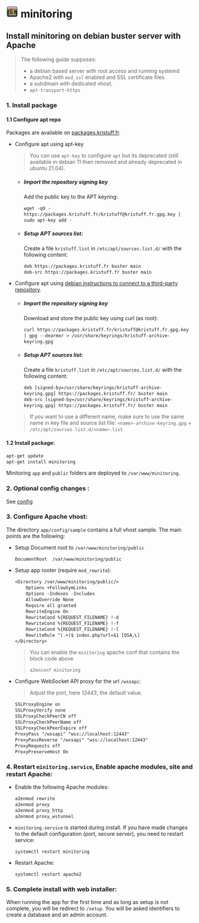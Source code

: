 # ![logo](../public/assets/img/favicon-32x32.png) minitoring


## Install minitoring on debian buster server with Apache

> The following guide supposes:
> - a debian based server with root access and running systemd
> - Apache2 with `mod_ssl` enabled and SSL certificate files 
> - a subdmain with dedicated vhost.  
> - `apt-transport-https`

### 1. Install package

#### 1.1 Configure apt repo

Packages are available on [packages.kristuff.fr](https://packages.kristuff.fr). 

- Configure apt using apt-key

    > You can use `apt-key` to configure `apt` but its deprecated (still available in debian 11 then removed and already deprecated in ubuntu 21.04).

    -   ##### Import the repository signing key
        
        Add the public key to the APT keyring:

        ```
        wget -qO - https://packages.kristuff.fr/kristuff@kristuff.fr.gpg.key | sudo apt-key add -
        ```


    -   ##### Setup APT sources list:

        Create a file `kristuff.list` in `/etc/apt/sources.list.d/` with the following content:

        ```
        deb https://packages.kristuff.fr buster main
        deb-src https://packages.kristuff.fr buster main
        ```

-  Configure apt using [debian instructions to connect to a third-party repository](https://wiki.debian.org/DebianRepository/UseThirdParty).


    -   ##### Import the repository signing key
    
        Download and store the public key using curl (as root):

        ```
        curl https://packages.kristuff.fr/kristuff@kristuff.fr.gpg.key | gpg --dearmor > /usr/share/keyrings/kristuff-archive-keyring.gpg
        ```

    -   ##### Setup APT sources list:

        Create a file `kristuff.list` in `/etc/apt/sources.list.d/` with the following content:

        ```
        deb [signed-by=/usr/share/keyrings/kristuff-archive-keyring.gpg] https://packages.kristuff.fr/ buster main
        deb-src [signed-by=/usr/share/keyrings/kristuff-archive-keyring.gpg] https://packages.kristuff.fr/ buster main
        ```

    > If you want to use a different name, make sure to use the same name in key file and source list file: `<name>-archive-keyring.gpg` + `/etc/apt/sources.list.d/<name>.list` 


#### 1.2 Install package:

```
apt-get update
apt-get install minitoring
```

Minitoring  `app` and `public` folders are deployed to `/var/www/minitoring`.



### 2. Optional config changes :

See [config](/doc/config.md) 



### 3. Configure Apache vhost:

The directory `app/config/sample` contains a full vhost sample. The main points are the following: 

-   Setup Document root to `/var/www/minitoring/public`

    ```apache-conf
    DocumentRoot  /var/www/minitoring/public
    ```

-   Setup app rooter (require `mod_rewrite`): 

    ```apache-conf
    <Directory /var/www/minitoring/public/>
        Options +FollowSymLinks
        Options -Indexes -Includes
        AllowOverride None
        Require all granted
        RewriteEngine On
        RewriteCond %{REQUEST_FILENAME} !-d
        RewriteCond %{REQUEST_FILENAME} !-f
        RewriteCond %{REQUEST_FILENAME} !-l
        RewriteRule ^(.+)$ index.php?url=$1 [QSA,L]
    </Directory>
    ```

    > You can enable the `minitoring` apache conf that contains the block code above
    > 
    > ```
    > a2enconf minitoring
    > ```

-   Configure WebSocket API proxy for the url `/wssapi`:

    > Adjust the port, here *12443*, the default value.

    ```apache-conf
    SSLProxyEngine on
    SSLProxyVerify none 
    SSLProxyCheckPeerCN off
    SSLProxyCheckPeerName off
    SSLProxyCheckPeerExpire off
    ProxyPass "/wssapi" "wss://localhost:12443"
    ProxyPassReverse "/wssapi" "wss://localhost:12443"
    ProxyRequests off
    ProxyPreserveHost On 
    ```


### 4.  Restart `minitoring.service`, Enable apache modules, site and restart Apache:

-   Enable the following Apache modules:

    ```apache-conf
    a2enmod rewrite
    a2enmod proxy
    a2enmod proxy_http
    a2enmod proxy_wstunnel
    ```

-   `minitoring.service` is started during install. If you have made changes to the default configuration (port, secure server), you need to restart service: 

    ```
    systemctl restart minitoring
    ```

-   Restart Apache:

    ```
    systemctl restart apache2
    ```

### 5.  Complete install with web installer:

When running the app for the first time and as long as setup is not complete, you will be redirect to `/setup`. You will be asked identifiers to create a database and an admin account.
